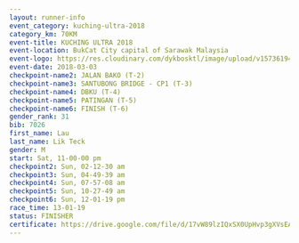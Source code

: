 ```yaml
--- 
layout: runner-info 
event_category: kuching-ultra-2018 
category_km: 70KM 
event-title: KUCHING ULTRA 2018 
event-location: BukCat City capital of Sarawak Malaysia 
event-logo: https://res.cloudinary.com/dykbosktl/image/upload/v1573619473/Logo/kuching-ultra-2018-logo_tlpvm5.png 
event-date: 2018-03-03 
checkpoint-name2: JALAN BAKO (T-2) 
checkpoint-name3: SANTUBONG BRIDGE - CP1 (T-3) 
checkpoint-name4: DBKU (T-4) 
checkpoint-name5: PATINGAN (T-5) 
checkpoint-name6: FINISH (T-6) 
gender_rank: 31
bib: 7026
first_name: Lau
last_name: Lik Teck
gender: M
start: Sat, 11-00-00 pm
checkpoint2: Sun, 02-12-30 am
checkpoint3: Sun, 04-49-39 am
checkpoint4: Sun, 07-57-08 am
checkpoint5: Sun, 10-27-49 am
checkpoint6: Sun, 12-01-19 pm
race_time: 13-01-19
status: FINISHER
certificate: https://drive.google.com/file/d/17vW89lzIQxSX0UpHvp3gXVsEAhrTCc0/view?usp=sharing
--- 
```

